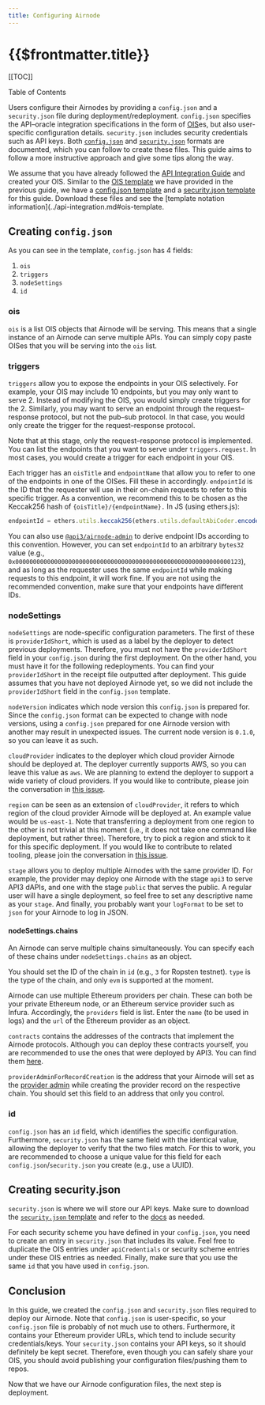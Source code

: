 ```yaml
---
title: Configuring Airnode
---
```


# {{$frontmatter.title}}

[[TOC]]

<Version selectedVersion="next" />

<div class="toc-label">Table of Contents</div>

Users configure their Airnodes by providing a `config.json` and a `security.json` file during deployment/redeployment. `config.json` specifies the API–oracle integration specifications in the form of [OIS](../../airnode/ois.md)es, but also user-specific configuration details. `security.json` includes security credentials such as API keys. Both [`config.json`](../../airnode/config-json.md) and [`security.json`](../../airnode/security-json.md) formats are documented, which you can follow to create these files. This guide aims to follow a more instructive approach and give some tips along the way.

We assume that you have already followed the [API Integration Guide](./api-integration.md) and created your OIS. Similar to the [OIS template](../../templates/ois.md) we have provided in the previous guide, we have a [config.json template](../../templates/config.md) and a [security.json template](../../templates/security.md) for this guide. Download these files and see the [template notation information](../api-integration.md#ois-template.

## Creating `config.json`

As you can see in the template, `config.json` has 4 fields:

1. `ois`
1. `triggers`
1. `nodeSettings`
1. `id`

### ois

`ois` is a list OIS objects that Airnode will be serving. This means that a single instance of an Airnode can serve multiple APIs. You can simply copy paste OISes that you will be serving into the `ois` list.

### triggers

`triggers` allow you to expose the endpoints in your OIS selectively. For example, your OIS may include 10 endpoints, but you may only want to serve 2. Instead of modifying the OIS, you would simply create triggers for the 2. Similarly, you may want to serve an endpoint through the request–response protocol, but not the pub–sub protocol. In that case, you would only create the trigger for the request–response protocol.

Note that at this stage, only the request–response protocol is implemented. You can list the endpoints that you want to serve under `triggers.request`. In most cases, you would create a trigger for each endpoint in your OIS.

Each trigger has an `oisTitle` and `endpointName` that allow you to refer to one of the endpoints in one of the OISes. Fill these in accordingly. `endpointId` is the ID that the requester will use in their on-chain requests to refer to this specific trigger. As a convention, we recommend this to be chosen as the Keccak256 hash of `{oisTitle}/{endpointName}.` In JS (using ethers.js):

```js
endpointId = ethers.utils.keccak256(ethers.utils.defaultAbiCoder.encode(['string'], [`${oisTitle}/${endpointName}`]));
```

You can also use [`@api3/airnode-admin`](https://github.com/api3dao/airnode/tree/master/packages/admin#derive-endpoint-id) to derive endpoint IDs according to this convention. However, you can set `endpointId` to an arbitrary `bytes32` value (e.g., `0x0000000000000000000000000000000000000000000000000000000000000123`), and as long as the requester uses the same `endpointId` while making requests to this endpoint, it will work fine. If you are not using the recommended convention, make sure that your endpoints have different IDs.

### nodeSettings

`nodeSettings` are node-specific configuration parameters. The first of these is `providerIdShort`, which is used as a label by the deployer to detect previous deployments. Therefore, you must not have the `providerIdShort` field in your `config.json` during the first deployment. On the other hand, you must have it for the following redeployments. You can find your `providerIdShort` in the receipt file outputted after deployment. This guide assumes that you have not deployed Airnode yet, so we did not include the `providerIdShort` field in the `config.json` template.

`nodeVersion` indicates which node version this `config.json` is prepared for. Since the `config.json` format can be expected to change with node versions, using a `config.json` prepared for one Airnode version with another may result in unexpected issues. The current node version is `0.1.0`, so you can leave it as such.

`cloudProvider` indicates to the deployer which cloud provider Airnode should be deployed at. The deployer currently supports AWS, so you can leave this value as `aws`. We are planning to extend the deployer to support a wide variety of cloud providers. If you would like to contribute, please join the conversation in [this issue](https://github.com/api3dao/airnode/issues/154).

`region` can be seen as an extension of `cloudProvider`, it refers to which region of the cloud provider Airnode will be deployed at. An example value would be `us-east-1`. Note that transferring a deployment from one region to the other is not trivial at this moment (i.e., it does not take one command like deployment, but rather three). Therefore, try to pick a region and stick to it for this specific deployment. If you would like to contribute to related tooling, please join the conversation in [this issue](https://github.com/api3dao/airnode/issues/155).

`stage` allows you to deploy multiple Airnodes with the same provider ID. For example, the provider may deploy one Airnode with the stage `api3` to serve API3 dAPIs, and one with the stage `public` that serves the public. A regular user will have a single deployment, so feel free to set any descriptive name as your `stage`. And finally, you probably want your `logFormat` to be set to `json` for your Airnode to log in JSON.

#### nodeSettings.chains

An Airnode can serve multiple chains simultaneously. You can specify each of these chains under `nodeSettings.chains` as an object.

You should set the ID of the chain in `id` (e.g., `3` for Ropsten testnet). `type` is the type of the chain, and only `evm` is supported at the moment.

Airnode can use multiple Ethereum providers per chain. These can both be your private Ethereum node, or an Ethereum service provider such as Infura. Accordingly, the `providers` field is list. Enter the `name` (to be used in logs) and the `url` of the Ethereum provider as an object.

`contracts` contains the addresses of the contracts that implement the Airnode protocols. Although you can deploy these contracts yourself, you are recommended to use the ones that were deployed by API3. You can find them [here](https://github.com/api3dao/airnode/tree/master/packages/protocol/deployments).

`providerAdminForRecordCreation` is the address that your Airnode will set as the [provider admin](/request-response-protocol/provider.md#provideradmin) while creating the provider record on the respective chain. You should set this field to an address that only you control.

### id

`config.json` has an `id` field, which identifies the specific configuration. Furthermore, `security.json` has the same field with the identical value, allowing the deployer to verify that the two files match. For this to work, you are recommended to choose a unique value for this field for each `config.json`/`security.json` you create (e.g., use a UUID).

## Creating security.json

`security.json` is where we will store our API keys. Make sure to download the [`security.json` template](/templates/security.json) and refer to the [docs](/airnode/security-json.md) as needed.

For each security scheme you have defined in your `config.json`, you need to create an entry in `security.json` that includes its value. Feel free to duplicate the OIS entries under `apiCredentials` or security scheme entries under these OIS entries as needed. Finally, make sure that you use the same `id` that you have used in `config.json`.

## Conclusion

In this guide, we created the `config.json` and `security.json` files required to deploy our Airnode. Note that `config.json` is user-specific, so your `config.json` file is probably of not much use to others. Furthermore, it contains your Ethereum provider URLs, which tend to include security credentials/keys. Your `security.json` contains your API keys, so it should definitely be kept secret. Therefore, even though you can safely share your OIS, you should avoid publishing your configuration files/pushing them to repos.

Now that we have our Airnode configuration files, the next step is deployment.
